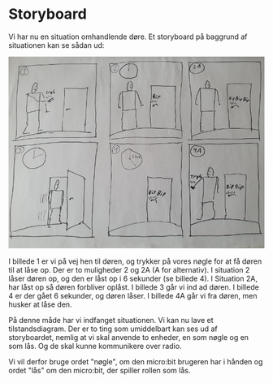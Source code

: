 # Storyboard
Vi har nu en situation omhandlende døre. Et storyboard på baggrund af situationen kan se sådan ud:

![Storyboard](./assets/storyboard800.jpg)

I billede 1 er vi på vej hen til døren, og trykker på vores nøgle for at få døren til at låse op. Der er to muligheder 2 og 2A (A for alternativ). I situation 2 låser døren op, og den er låst op i 6 sekunder (se billede 4). I Situation 2A, har låst op så døren forbliver oplåst. I billede 3 går vi ind ad døren. I billede 4 er der gået 6 sekunder, og døren låser. I billede 4A går vi fra døren, men husker at låse den.

På denne måde har vi indfanget situationen. Vi kan nu lave et tilstandsdiagram. Der er to ting som umiddelbart kan ses ud af storyboardet, nemlig at vi skal anvende to enheder, en som nøgle og en som lås. Og de skal kunne kommunikere over radio. 

Vi vil derfor bruge ordet "nøgle", om den micro:bit brugeren har i hånden og ordet "lås" om den micro:bit, der spiller rollen som lås.